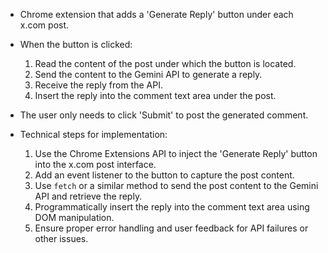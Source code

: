 - Chrome extension that adds a 'Generate Reply' button under each x.com post.

- When the button is clicked:
  1. Read the content of the post under which the button is located.
  2. Send the content to the Gemini API to generate a reply.
  3. Receive the reply from the API.
  4. Insert the reply into the comment text area under the post.

- The user only needs to click 'Submit' to post the generated comment.

- Technical steps for implementation:
  1. Use the Chrome Extensions API to inject the 'Generate Reply' button into the x.com post interface.
  2. Add an event listener to the button to capture the post content.
  3. Use `fetch` or a similar method to send the post content to the Gemini API and retrieve the reply.
  4. Programmatically insert the reply into the comment text area using DOM manipulation.
  5. Ensure proper error handling and user feedback for API failures or other issues.
